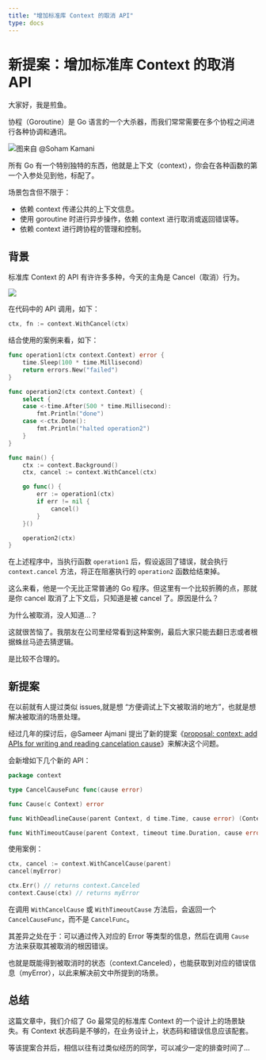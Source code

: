 ```yaml
---
title: "增加标准库 Context 的取消 API"
type: docs
---
```


# 新提案：增加标准库 Context 的取消 API

大家好，我是煎鱼。

协程（Goroutine）是 Go 语言的一个大杀器，而我们常常需要在多个协程之间进行各种协调和通讯。


![图来自 @Soham Kamani](https://image.eddycjy.com/762cca33a78b2ea8084571653b03fb09.png)


所有 Go 有一个特别独特的东西，他就是上下文（context），你会在各种函数的第一个入参处见到他，标配了。

场景包含但不限于：
- 依赖 context 传递公共的上下文信息。
- 使用 goroutine 时进行异步操作，依赖 context 进行取消或返回错误等。
- 依赖 context 进行跨协程的管理和控制。

## 背景

标准库 Context 的 API 有许许多多种，今天的主角是 Cancel（取消）行为。

![](https://image.eddycjy.com/041679a9a4196a808be649cae2551660.png)

在代码中的 API 调用，如下：

```go
ctx, fn := context.WithCancel(ctx)
```

结合使用的案例来看，如下：


```go
func operation1(ctx context.Context) error {
	time.Sleep(100 * time.Millisecond)
	return errors.New("failed")
}

func operation2(ctx context.Context) {
	select {
	case <-time.After(500 * time.Millisecond):
		fmt.Println("done")
	case <-ctx.Done():
		fmt.Println("halted operation2")
	}
}

func main() {
	ctx := context.Background()
	ctx, cancel := context.WithCancel(ctx)

	go func() {
		err := operation1(ctx)
		if err != nil {
			cancel()
		}
	}()

	operation2(ctx)
}
```

在上述程序中，当执行函数 `operation1` 后，假设返回了错误，就会执行 `context.cancel` 方法，将正在阻塞执行的 `operation2` 函数给结束掉。

这么来看，他是一个无比正常普通的 Go 程序。但这里有一个比较折腾的点，那就是你 cancel 取消了上下文后，只知道是被 cancel 了。原因是什么？

为什么被取消，没人知道...？

这就很苦恼了。我朋友在公司里经常看到这种案例，最后大家只能去翻日志或者根据蛛丝马迹去猜逻辑。

是比较不合理的。

## 新提案

在以前就有人提过类似 issues,就是想 “方便调试上下文被取消的地方”，也就是想解决被取消的场景处理。

经过几年的探讨后，@Sameer Ajmani 提出了新的提案《[proposal: context: add APIs for writing and reading cancelation cause](https://github.com/golang/go/issues/51365)》来解决这个问题。

会新增如下几个新的 API：

```go
package context

type CancelCauseFunc func(cause error)

func Cause(c Context) error

func WithDeadlineCause(parent Context, d time.Time, cause error) (Context, CancelFunc)

func WithTimeoutCause(parent Context, timeout time.Duration, cause error) (Context, CancelFunc)
```

使用案例：

```go
ctx, cancel := context.WithCancelCause(parent)
cancel(myError)

ctx.Err() // returns context.Canceled
context.Cause(ctx) // returns myError
```

在调用 `WithCancelCause` 或 `WithTimeoutCause` 方法后，会返回一个 `CancelCauseFunc`，而不是 `CancelFunc`。

其差异之处在于：可以通过传入对应的 Error 等类型的信息，然后在调用 
`Cause` 方法来获取其被取消的根因错误。

也就是既能得到被取消时的状态（context.Canceled），也能获取到对应的错误信息（myError），以此来解决前文中所提到的场景。

## 总结

这篇文章中，我们介绍了 Go 最常见的标准库 Context 的一个设计上的场景缺失。有 Context 状态码是不够的，在业务设计上，状态码和错误信息应该配套。

等该提案合并后，相信以往有过类似经历的同学，可以减少一定的排查时间了...